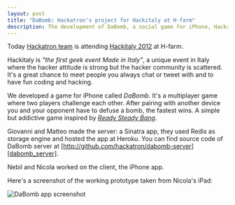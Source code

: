 ```yaml
---
layout: post
title: "DaBomb: Hackatron's project for Hackitaly at H-farm"
description: The development of DaBomb, a social game for iPhone, Hackatron's project for Hackitaly
---
```


[team]: http://hackatron.github.com/about.html
[hackitaly_2012]: http://hackitaly.org/post/26704644261/programma-hackitaly-camp-ing-21-22-luglio-h-farm
[ready_steady_bang]: http://chambersjudd.com/readysteadybang
[dabomb_server]: http://github.com/hackatron/dabomb-server

Today [Hackatron team][team] is attending [Hackitaly 2012][hackitaly_2012] at H-farm.

Hackitaly is *"the first geek event Made in Italy"*, a unique event in Italy where the hacker attitude is strong but the hacker community is scattered. It's a great chance to meet people you always chat or tweet with and to have fun coding and hacking.

We developed a game for iPhone called *DaBomb*. It's a multiplayer game where two players challenge each other. After pairing with another device you and your opponent have to defuse a bomb, the fastest wins. A simple but addictive game inspired by [*Ready Steady Bang*][ready_steady_bang].

Giovanni and Matteo made the server: a Sinatra app, they used Redis as storage engine and hosted the app at Heroku. You can find source code of DaBomb server at [http://github.com/hackatron/dabomb-server][dabomb_server].

Nebil and Nicola worked on the client, the iPhone app.

Here's a screenshot of the working prototype taken from Nicola's iPad:

![DaBomb app screenshot](http://p.twimg.com/Aye_GyECUAAQ4N-.png:small)